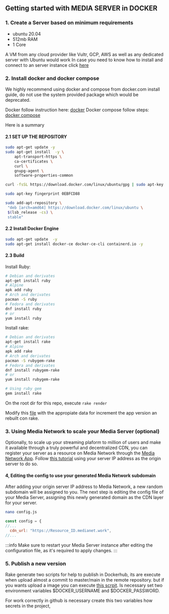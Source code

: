 ## Getting started with MEDIA SERVER in DOCKER

### 1. Create a Server based on minimum requirements 
 * ubuntu 20.04
 * 512mb RAM
 * 1 Core

A VM from any cloud provider like Vultr, GCP, AWS as well as any dedicated server with Ubuntu would work
In case you need to know how to install and connect to an server instance click [here](https://github.com/hoag-network/media-server/blob/development/docs/install_connect_server.md) 

### 2. Install docker and docker compose

We highly recommend using docker and compose from docker.com install guide, do not use the system provided package
which would be deprecated.

Docker follow instruction here: [docker](https://docs.docker.com/install/)
Docker compose follow steps: [docker compose](https://docs.docker.com/compose/install/)

Here is a summary

#### 2.1 SET UP THE REPOSITORY

```bash
sudo apt-get update -y
sudo apt-get install  -y \
    apt-transport-https \
    ca-certificates \
    curl \
    gnupg-agent \
    software-properties-common
```

```bash
curl -fsSL https://download.docker.com/linux/ubuntu/gpg | sudo apt-key add -
```
```bash
sudo apt-key fingerprint 0EBFCD88
```

```bash
sudo add-apt-repository \
 "deb [arch=amd64] https://download.docker.com/linux/ubuntu \
 $(lsb_release -cs) \
 stable"
```

#### 2.2 Install Docker Engine

```bash
sudo apt-get update  -y
sudo apt-get install docker-ce docker-ce-cli containerd.io -y
```

#### 2.3 Build

Install Ruby:

```bash
# Debian and derivates
apt-get install ruby
# Alpine
apk add ruby
# Arch and derivates
pacman -S ruby
# Fedora and derivates
dnf install ruby
# or
yum install ruby
```

Install rake:

```bash
# Debian and derivates
apt-get install rake
# Alpine
apk add rake
# Arch and derivates
pacman -S rubygem-rake
# Fedora and derivates
dnf install rubygem-rake
# or
yum install rubygem-rake

# Using ruby gem
gem install rake
```

On the root dir for this repo, execute `rake render`

Modify this [file](../config/app.yml) with the appropiate data  for increment the app  version an rebuilt con rake.

### 3. Using Media Network to scale your Media Server (optional)

Optionally, to scale up your streaming plaform to million of users and make it available through a truly powerful and decentralized CDN, you can register your server as a resource on Media Network through the [Media Network App](https://app.media.network). Follow [this tutorial](https://docs.media.network/app-setup) using your server IP address as the origin server to do so.

#### 4, Editing the config to use your generated Media Network subdomain

After adding your origin server IP address to Media Network, a new random subdomain will be assigned to you. The next step is editing the config file of your Media Server, assigning this newly generated domain as the CDN layer for your server.

```bash
nano config.js
```

```js title="mediaserver/config.js"
const config = {
//...
  cdn_url: "https://Resource_ID.medianet.work",
//...
```

:::info
Make sure to restart your Media Server instance after editing the configuration file, as it's required to apply changes.
:::

### 5. Publish a new version

Rake generate two scripts for help to publish in Dockerhub, its are execute when upload almost a commit to master/main in the remote repository. but if you wants upload a image you can execute [this scrpit](../scripts/build-push.sh). Is necessary set two environment variables $DOCKER_USERNAME and $DOCKER_PASSWORD.

For work correctly in github is necessary create this two variables how secrets in the project,
